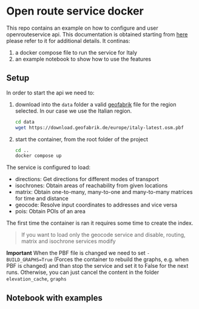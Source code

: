 # Open route service docker

This repo contains an example on how to configure and user openrouteservice api.
This documentation is obtained starting from [here](https://giscience.github.io/openrouteservice/installation/Running-with-Docker.html) please refer to it for additional details.
It continas:
1. a docker compose file to run the service for Italy
2. an example notebook to show how to use the features

## Setup

In order to start the api we need to:
1. download into the `data` folder a valid [geofabrik](https://download.geofabrik.de/) file for the region selected. In our case we use the Italian region.
    ```sh
    cd data
    wget https://download.geofabrik.de/europe/italy-latest.osm.pbf
    ```
2. start the container, from the root folder of the project
    ```sh
    cd ..
    docker compose up
    ```

The service is configured to load:
- directions: Get directions for different modes of transport
- isochrones: Obtain areas of reachability from given locations
- matrix: Obtain one-to-many, many-to-one and many-to-many matrices for time and distance
- geocode: Resolve input coordinates to addresses and vice versa
- pois: Obtain POIs of an area

The first time the container is ran it requires some time to create the index. 

> If you want to load only the geocode service and disable, routing, matrix and isochrone services modify 

**Important**
When the PBF file is changed we need to set `- BUILD_GRAPHS=True` (Forces the container to rebuild the graphs, e.g. when PBF is changed) and than stop the service and set it to False for the next runs. Otherwise, you can just cancel the content in the folder `elevation_cache`, `graphs` 

## Notebook with examples


